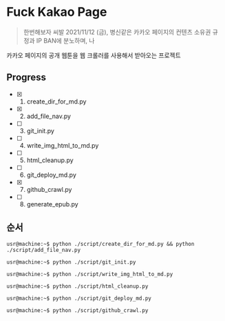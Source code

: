 # Fuck Kakao Page

> 한번해보자 씨발
> 2021/11/12 (금), 병신같은 카카오 페이지의 컨텐츠 소유권 규정과 IP BAN에 분노하며, 나

카카오 페이지의 공개 웹툰을 웹 크롤러를 사용해서 받아오는 프로젝트

## Progress

- [X] 1. create_dir_for_md.py
- [X] 2. add_file_nav.py
- [ ] 3. git_init.py
- [ ] 4. write_img_html_to_md.py
- [ ] 5. html_cleanup.py
- [ ] 6. git_deploy_md.py
- [X] 7. github_crawl.py
- [ ] 8. generate_epub.py

## 순서

```console 
usr@machine:~$ python ./script/create_dir_for_md.py && python ./script/add_file_nav.py

usr@machine:~$ python ./script/git_init.py

usr@machine:~$ python ./script/write_img_html_to_md.py

usr@machine:~$ python ./script/html_cleanup.py

usr@machine:~$ python ./script/git_deploy_md.py

usr@machine:~$ python ./script/github_crawl.py

```